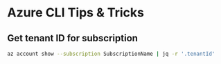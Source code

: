# Azure CLI Tips & Tricks

## Get tenant ID for subscription

```Bash
az account show --subscription SubscriptionName | jq -r '.tenantId'
```
